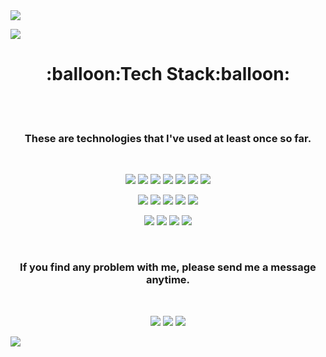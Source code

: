 <img src="https://capsule-render.vercel.app/api?type=slice&color=4FC08D&height=200&section=header&text=WooseongHAM&fontSize=40&fontColor=ffffff&fontAlign=80&animation=twinkling" />


<a href="https://hits.seeyoufarm.com"><img src="https://hits.seeyoufarm.com/api/count/incr/badge.svg?url=https%3A%2F%2Fgithub.com%2FWOOSEONG-HAM&count_bg=%2379C83D&title_bg=%23555555&icon=&icon_color=%23E7E7E7&title=hits&edge_flat=false"/></a> 

<h1 align="center">:balloon:Tech Stack:balloon:</h1><br/><br/>

<h3 align="center">These are technologies that I've used at least once so far.</h3><br/>

<p align="center"><img src="https://img.shields.io/badge/JavaScript-F7DF1E?style=flat-square&logo=JavaScript&logoColor=white"/></a>
<img src="https://img.shields.io/badge/TypeScript-007ACC?style=flat-square&logo=TypeScript&logoColor=white"/></a>
<img src="https://img.shields.io/badge/Angular.js-E23237?style=flat-square&logo=AngularJS&logoColor=white"/></a>
<img src="https://img.shields.io/badge/Node.js-339933?style=flat-square&logo=Node.js&logoColor=white"/></a>
<img src="https://img.shields.io/badge/React-61DAFB?style=flat-square&logo=React&logoColor=white"/></a>
<img src="https://img.shields.io/badge/Redux-764ABC?style=flat-square&logo=Redux&logoColor=white"/></a>
<img src="https://img.shields.io/badge/jQuery-0769AD?style=flat-square&logo=jQuery&logoColor=white"/></a></p>

<p align="center"><img src="https://img.shields.io/badge/Html5-E34F26?style=flat-square&logo=Html5&logoColor=white"/></a>
<img src="https://img.shields.io/badge/CSS3-1572B6?style=flat-square&logo=CSS3&logoColor=white"/></a>
<img src="https://img.shields.io/badge/Sass-CC6699?style=flat-square&logo=Sass&logoColor=white"/></a>
<img src="https://img.shields.io/badge/Babel-F9DC3E?style=flat-square&logo=Babel&logoColor=white"/></a>
<img src="https://img.shields.io/badge/Webpack-8DD6F9?style=flat-square&logo=MongoDB&logoColor=white"/></a></p>

<p align="center"><img src="https://img.shields.io/badge/MongoDB-47A248?style=flat-square&logo=MongoDB&logoColor=white"/></a>
<img src="https://img.shields.io/badge/Docker-2496ED?style=flat-square&logo=Docker&logoColor=white"/></a>
<img src="https://img.shields.io/badge/Firebase-FFCA28?style=flat-square&logo=Firebase&logoColor=white"/></a>
<img src="https://img.shields.io/badge/FileZilla-BF0000?style=flat-square&logo=FileZilla&logoColor=white"/></a></p>

<br/><h3 align="center">If you find any problem with me, please send me a message anytime.</h3><br/>

<a href="https://instagram.com/ws_608"><p align="center"><img src="https://img.shields.io/badge/Instagram-E4405F?style=flat-square&logo=Instagram&logoColor=white"/></a>
<a href="#"><img src="https://img.shields.io/badge/Gmail-D14836?style=flat-square&logo=Gmail&logoColor=white"/></a>
<a href="https://velog.io/@wsham"><img src="https://img.shields.io/badge/Tech Blog-11B48A?style=flat-square&logo=Vimeo&logoColor=white"/></a></p>


<img src="https://capsule-render.vercel.app/api?type=slice&color=F7DF1E&height=200&section=footer&fontSize=60&rotate=180" />
